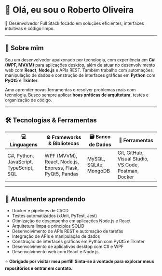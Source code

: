 # 👋 Olá, eu sou o Roberto Oliveira

🎯 Desenvolvedor Full Stack focado em soluções eficientes, interfaces intuitivas e código limpo.

---

## 🧠 Sobre mim

Sou um desenvolvedor apaixonado por tecnologia, com experiência em **C# (WPF, MVVM)** para aplicações desktop, além de atuar no desenvolvimento web com **React**, **Node.js** e APIs REST. Também trabalho com automações, manipulação de dados e construção de interfaces gráficas em **Python** com **PyQt5** e **Tkinter**.

Amo aprender novas ferramentas e resolver problemas reais com tecnologia. Busco sempre aplicar **boas práticas de arquitetura**, testes e organização de código.

---

## 🛠️ Tecnologias & Ferramentas

| 💻 Linguagens | ⚙️ Frameworks & Bibliotecas | 🗃️ Banco de Dados | 🧰 Ferramentas |
|--------------|-----------------------------|------------------|----------------|
| C#, Python, JavaScript, TypeScript, SQL | WPF (MVVM), React, Node.js, Express, Flask, PyQt5, Pandas | MySQL, SQLite, MongoDB | Git, GitHub, Visual Studio, VS Code, Postman, Docker |

---

## 🚀 Atualmente aprendendo

- Docker e pipelines de CI/CD
- Testes automatizados (xUnit, PyTest, Jest)
- Otimização de desempenho em aplicações Node.js e React
- Arquitetura limpa e princípios SOLID
- Desenvolvimento de APIs REST e automação de tarefas
- Integração de APIs e manipulação de dados
- Construção de interfaces gráficas em Python com PyQt5 e Tkinter
- Desenvolvimento de aplicativos desktop com C# e WPF
- Desenvolvimento web com React e Node.js

⭐ **Obrigado por visitar meu perfil! Sinta-se à vontade para explorar meus repositórios e entrar em contato.**
